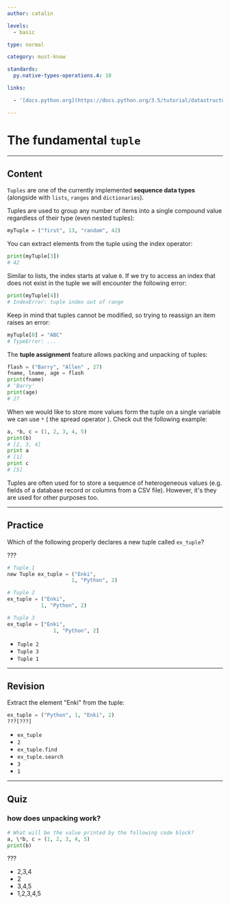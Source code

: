 ```yaml
---
author: catalin

levels:
  - basic

type: normal

category: must-know

standards:
  py.native-types-operations.4: 10

links:

  - '[docs.python.org](https://docs.python.org/3.5/tutorial/datastructures.html#tuples-and-sequences){website}'

---
```

# The fundamental `tuple`

---
## Content

`Tuples` are one of the currently implemented **sequence data types** (alongside with `lists`, `ranges` and `dictionaries`).

Tuples are used to group any number of items into a single compound value regardless of their type (even nested tuples):
```python
myTuple = ("first", 13, "random", 42)
```

You can extract elements from the tuple using the index operator:
```python
print(myTuple[3])
# 42
```

Similar to lists, the index starts at value `0`. If we try to access an index that does not exist in the tuple we will encounter the following error:
```python
print(myTuple[4])
# IndexError: tuple index out of range
```

Keep in mind that tuples cannot be modified, so trying to reassign an item raises an error:
```python
myTuple[0] = "ABC"
# TypeError: ...
```

The **tuple assignment** feature allows packing and unpacking of tuples:
```python
flash = ("Barry", "Allen" , 27)
fname, lname, age = flash
print(fname)
# 'Barry'
print(age)
# 27
```

When we would like to store more values form the tuple on a single variable we can use `*` ( the spread operator ). Check out the following example:
```python
a, *b, c = (1, 2, 3, 4, 5)
print(b)
# [2, 3, 4]
print a
# [1]
print c
# [5]
```
Tuples are often used for to store a sequence of heterogeneous values (e.g. fields of a database record or columns from a CSV file). However, it's they are used for other purposes too.

---
## Practice

Which of the following properly declares a new tuple called `ex_tuple`?

???

```python
# Tuple 1
new Tuple ex_tuple = ("Enki",
                     1, "Python", 2)

# Tuple 2
ex_tuple = ("Enki",
           1, "Python", 2)

# Tuple 3
ex_tuple = ["Enki",
               1, "Python", 2]
```


* `Tuple 2`
* `Tuple 3`
* `Tuple 1`

---
## Revision

Extract the element "Enki" from the tuple:

```python
ex_tuple = ("Python", 1, "Enki", 2)
???[???]
```


* `ex_tuple`
* `2`
* `ex_tuple.find`
* `ex_tuple.search`
* `3`
* `1`

---
## Quiz 
### how does unpacking work?

```python
# What will be the value printed by the following code block?
a, \*b, c = (1, 2, 3, 4, 5)
print(b)
```

???

* 2,3,4
* 2
* 3,4,5
* 1,2,3,4,5
